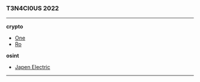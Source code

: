 ### T3N4CI0US 2022

---

**crypto**
- [One](/2022_t3n4ci0us/crypto/one/)
- [Ro](/2022_t3n4ci0us/crypto/ro/)

**osint**
- [Japen Electric](/2022_t3n4ci0us/osint/JapenElectric/)

---